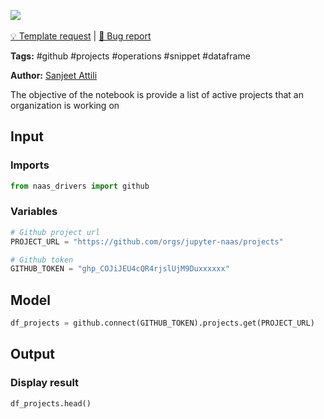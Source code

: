 <a href="https://app.naas.ai/user-redirect/naas/downloader?url=https://raw.githubusercontent.com/jupyter-naas/awesome-notebooks/master/GitHub/GitHub_Get_active_projects.ipynb" target="_parent"><img src="https://naasai-public.s3.eu-west-3.amazonaws.com/open_in_naas.svg"/></a><br><br><a href="https://github.com/jupyter-naas/awesome-notebooks/issues/new?assignees=&labels=&template=template-request.md&title=Tool+-+Action+of+the+notebook+">💡 Template request</a> | <a href="https://github.com/jupyter-naas/awesome-notebooks/issues/new?assignees=&labels=&template=bug_report.md&title=">🚨 Bug report</a>

**Tags:** #github #projects #operations #snippet #dataframe

**Author:** [Sanjeet Attili](https://www.linkedin.com/in/sanjeet-attili-760bab190/)

The objective of the notebook is provide a list of active projects that an organization is working on

## Input

### Imports


```python
from naas_drivers import github
```

### Variables


```python
# Github project url
PROJECT_URL = "https://github.com/orgs/jupyter-naas/projects"

# Github token
GITHUB_TOKEN = "ghp_COJiJEU4cQR4rjslUjM9Duxxxxxx"
```

## Model


```python
df_projects = github.connect(GITHUB_TOKEN).projects.get(PROJECT_URL)
```

## Output

### Display result


```python
df_projects.head()
```
